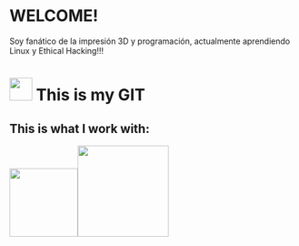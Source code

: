 # WELCOME!

Soy fanático de la impresión 3D y programación, actualmente aprendiendo Linux y Ethical Hacking!!!

<h1> <img src="https://media.giphy.com/media/SqBjjnQwMicwGRoIHA/giphy.gif" width="40px"> This is my GIT </h1>


## This is what I work with:
<img src="https://www.vectorlogo.zone/logos/arduino/arduino-ar21.svg" width="120px"><img src="https://uspto.report/TM/87049699/mark.png" width="160px">

